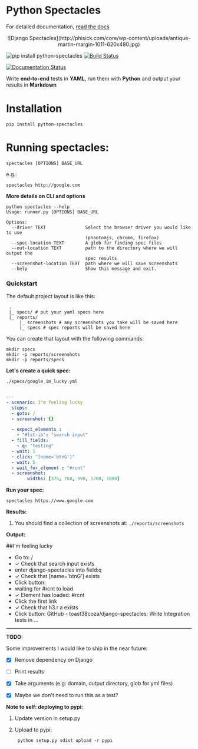 # Python Spectacles

For detailed documentation, [read the docs](http://spectacles.readthedocs.org)

<center>
![Django Spectacles](http://phisick.com/core/wp-content/uploads/antique-martin-margin-1011-620x480.jpg)
</center>

![pip install python-spectacles](https://badge.fury.io/py/python-spectacles.png)
[![Build Status](https://travis-ci.org/toast38coza/django-spectacles.svg?branch=master)](https://travis-ci.org/toast38coza/django-spectacles)

[![Documentation Status](https://readthedocs.org/projects/spectacles/badge/?version=latest)](http://spectacles.readthedocs.io/en/latest/?badge=latest)


Write **end-to-end** tests in **YAML**, run them with **Python** and output your results in **Markdown**

# Installation

    pip install python-spectacles

# Running spectacles:

```
spectacles [OPTIONS] BASE_URL
```

e.g.: 

```
spectacles http://google.com
```

**More details on CLI and options**
```
python spectacles --help
Usage: runner.py [OPTIONS] BASE_URL

Options:
  --driver TEXT               Select the browser driver you would like to use
                              (phantomjs, chrome, firefox)
  --spec-location TEXT        A glob for finding spec files
  --out-location TEXT         path to the directory where we will output the
                              spec results
  --screenshot-location TEXT  path where we will save screenshots
  --help                      Show this message and exit.

```

### Quickstart

The default project layout is like this:

```
 .
 |_ specs/ # put your yaml specs here
 |_ reports/
     |_ screenshots # any screenshots you take will be saved here
     |_ specs # spec reports will be saved here
```

You can create that layout with the following commands:

```
mkdir specs
mkdir -p reports/screenshots
mkdir -p reports/specs
```

**Let's create a quick spec:**

`./specs/google_im_lucky.yml`

```yaml

---
- scenario: I'm feeling lucky
  steps: 
  - goto: /
  - screenshot: {}

  - expect_elements :
    - "#lst-ib": "search input"   
  - fill_fields:
    - q: "testing"
  - wait: 1
  - click: "[name='btnG']"
  - wait: 5
  - wait_for_element : "#rcnt"
  - screenshot:
  		widths: [375, 768, 990, 1200, 1600]

```

**Run your spec:**

```
spectacles https://www.google.com
```

**Results:**

1. You should find a collection of screenshots at: `./reports/screenshots`

**Output:**

##I'm feeling lucky

* Go to: /
* ✓ Check that search input exists
* enter django-spectacles into field:q
* ✓ Check that [name='btnG'] exists
* Click button: 
* waiting for #rcnt to load
* ✓ Element has loaded: #rcnt
* Click the first link
* ✓ Check that h3.r a exists
* Click button: GitHub - toast38coza/django-spectacles: Write Integration tests in ...

---

**TODO:**

Some improvements I would like to ship in the near future:

- [x] Remove dependency on Django
- [ ] Print results
- [x] Take arguments (e.g: domain, output directory, glob for yml files)
- [x] Maybe we don't need to run this as a test?


**Note to self: deploying to pypi:**

1. Update version in setup.py
2. Upload to pypi:
		
		python setup.py sdist upload -r pypi
		
